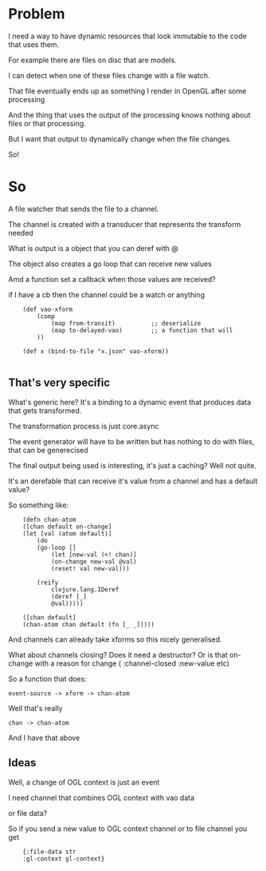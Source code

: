 # Problem

I need a way to have dynamic resources that look immutable to the code that uses them.

For example there are files on disc that are models.

I can detect when one of these files change with a file watch.

That file eventually ends up as something I render in OpenGL after some processing

And the thing that uses the output of the processing knows nothing about files or that processing.

But I want that output to dynamically change when the file changes.

So!

# So

A file watcher that sends the file to a channel.

The channel is created with a transducer that represents the transform needed

What is output is a object that you can deref with @

The object also creates a go loop that can receive new values

Amd a function set a callback when those values are received?

if I have a cb then the channel could be a watch or anything

```
    (def vao-xform
        (comp
            (map from-transit)          ;; deserialize
            (map to-delayed-vao)        ;; a function that will 
        ))

    (def x (bind-to-file "x.json" vao-xform))


```

## That's very specific

What's generic here? It's a binding to a dynamic event that produces data that gets transformed.

The transformation process is just core.async

The event generator will have to be written but has nothing to do with files, that can be generecised

The final output being used is interesting, it's just a caching? Well not quite.

It's an derefable that can receive it's value from a channel and has a default value?

So something like:

```
    (defn chan-atom 
    ([chan default on-change]
    (let [val (atom default)]
        (do
        (go-loop []
            (let [new-val (<! chan)]
            (on-change new-val @val)
            (reset! val new-val)))

        (reify
            clojure.lang.IDeref
            (deref [_]
            @val)))))

    ([chan default]
    (chan-atom chan default (fn [_ _]))))

```

And channels can already take xforms so this nicely generalised.

What about channels closing? Does it need a destructor? Or is that on-change with a reason for change ( :channel-closed :new-value etc) 

So a function that does:

    event-source -> xform -> chan-atom

Well that's really

    chan -> chan-atom

And I have that above

## Ideas

Well, a change of OGL context is just an event

I need channel that combines OGL context with vao data

or file data?

So if you send a new value to OGL context channel or to file channel you get

```
    {:file-data str
    :gl-context gl-context}
```






